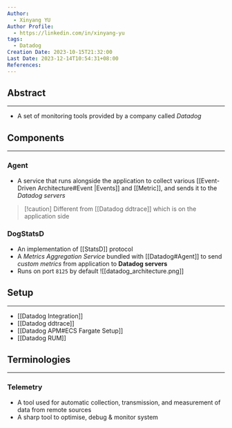 ```yaml
---
Author:
  - Xinyang YU
Author Profile:
  - https://linkedin.com/in/xinyang-yu
tags:
  - Datadog
Creation Date: 2023-10-15T21:32:00
Last Date: 2023-12-14T10:54:31+08:00
References: 
---
```

## Abstract
---
- A set of monitoring tools provided by a company called *Datadog*

## Components
---
### Agent
- A service that runs alongside the application to collect various [[Event-Driven Architecture#Event |Events]] and [[Metric]], and sends it to the *Datadog servers*
>[!caution] Different from [[Datadog ddtrace]] which is on the application side
### DogStatsD
- An implementation of [[StatsD]] protocol
- A *Metrics Aggregation Service* bundled with [[Datadog#Agent]] to send *custom metrics* from application to **Datadog servers**
- Runs on port `8125` by default
![[datadog_architecture.png]]
## Setup
---
- [[Datadog Integration]]
- [[Datadog ddtrace]]
- [[Datadog APM#ECS Fargate Setup]]
- [[Datadog RUM]]


## Terminologies 
---
### Telemetry 
- A tool used for automatic collection, transmission, and measurement of data from remote sources
- A sharp tool to optimise, debug & monitor system